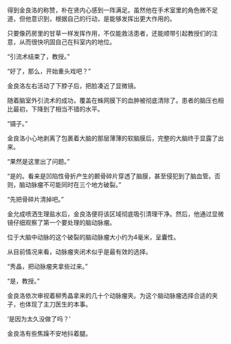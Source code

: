 得到金良洛的称赞，朴在贤内心感到一阵满足。虽然他在手术室里的角色微不足道，但他意识到，根据自己的行动，是能够发挥出更大作用的。

只要像药房里的甘草一样发挥作用，不仅能救活患者，还能顺带引起教授们的注意，从而很快巩固自己在科室内的地位。

“引流术结束了，教授。”

“好了，那么，开始重头戏吧？”

金良洛左右活动了下脖子后，把脸凑近了显微镜。

随着脑室外引流术的成功，覆盖在蛛网膜下的血肿被彻底清除了。患者的脑压也相比最初，下降到了相当不错的水平。

“镊子。”

金良洛小心地剥离了包裹着大脑的那层薄薄的软脑膜后，完整的大脑终于显露了出来。

“果然是这里出了问题。”

“是的。看来是凹陷性骨折产生的颞骨碎片穿透了脑膜，甚至侵犯到了脑血管。否则，脑动脉瘤不可能同时在三个地方破裂。”

“先把骨碎片清掉吧。”

金允成喷洒生理盐水后，金良洛便将该区域彻底吸引清理干净。然后，他通过显微镜仔细观察了第一个要处理的脑动脉瘤。

位于大脑中动脉的这个破裂的脑动脉瘤大小约为4毫米，呈囊性。

从目前情况来看，动脉瘤夹闭术似乎是最有效的选择。

“秀晶，把动脉瘤夹拿些过来。”

“是，教授。”

金良洛依次审视着柳秀晶拿来的几十个动脉瘤夹。为这个脑动脉瘤选择合适的夹子，也体现了主刀医生的本事。

‘是因为太久没做了吗？’

金良洛有些焦躁不安地抖着腿。